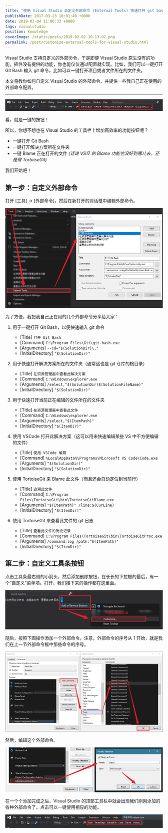```yaml
---
title: "使用 Visual Studio 自定义外部命令 (External Tools) 快速打开 git bash 等各种工具"
publishDate: 2017-03-23 10:01:40 +0800
date: 2019-03-04 11:06:33 +0800
tags: visualstudio
position: knowledge
coverImage: /static/posts/2019-02-02-10-13-02.png
permalink: /post/customize-external-tools-for-visual-studio.html
---
```


Visual Studio 支持自定义的外部命令，于是即便 Visual Studio 原生没有的功能，插件没有提供的功能，你也能仅仅通过配置就实现。比如，我们可以一键打开 Git Bash 输入 git 命令，比如可以一键打开项目或者文件所在的文件夹。

本文将教你如何自定义 Visual Studio 的外部命令，并提供一些我自己正在使用的外部命令配置。

---

<div id="toc"></div>

![在 Visual Studio 中的外部命令](/static/posts/2019-02-02-10-13-02.png)

看，就是一键的按钮！

所以，你想不想也在 Visual Studio 的工具栏上增加高效率的功能按钮呢？

- 一键打开 Git Bash
- 一键打开解决方案所在文件夹
- 一键 Blame 正在打开的文件 *(话说 VS17 的 Blame 功能也没好到哪儿去，还是得 TortoiseGit)*

我们开始吧！

## 第一步：自定义外部命令

打开 [工具] -> [外部命令]，然后在新打开的对话框中编辑外部命令。

![自定义外部命令](/static/posts/2019-02-02-10-17-11.png)

为了方便，我把我自己正在用的几个外部命令分享给大家：

1. 用于一键打开 Git Bash，以便快速输入 git 命令
    - [Title] `打开 Git Bash`
    - [Command] `C:\Program Files\Git\git-bash.exe`
    - [Arguments] `--cd="$(SolutionDir)\."`
    - [InitialDirectory] `"$(SolutionDir)"`

    <!-- 1. 用于一键打开 Git Bash，以便快速输入 git 命令
        - [Title] `打开 Git Bash`
        - [Command] `C:\Program Files\Git\usr\bin\mintty.exe`
        - [Arguments] `--nodaemon -o AppID=GitForWindows.Bash -o AppLaunchCmd="C:\Program Files\Git\git-bash.exe" -o AppName="Git Bash" -i "C:\Program Files\Git\git-bash.exe" --store-taskbar-properties -- /usr/bin/bash --login -i`
        - [InitialDirectory] `"$(SolutionDir)"` -->

1. 用于快速打开解决方案所在的文件夹（通常这也是 git 仓库的根目录）
    - [Title] `在资源管理器中查看此解决方案`
    - [Command] `C:\Windows\explorer.exe`
    - [Arguments] `/select,"$(SolutionDir)$(SolutionFileName)"`
    - [InitialDirectory] `"$(SolutionDir)"`

1. 用于快速打开当前正在编辑的文件所在的文件夹
    - [Title] `在资源管理器中查看此文件`
    - [Command] `C:\Windows\explorer.exe`
    - [Arguments] `/select,"$(ItemPath)"`
    - [InitialDirectory] `"$(ItemDir)"`

1. 使用 VSCode 打开此解决方案（这可以用来快速编辑某些 VS 中不方便编辑的文件）
    - [Title] `使用 VSCode 编辑`
    - [Command] `%LocalAppData%\Programs\Microsoft VS Code\Code.exe`
    - [Arguments] `"$(SolutionDir)"`
    - [InitialDirectory] `"$(SolutionDir)"`

1. 使用 TortoiseGit 来 Blame 此文件（而且还会自动定位到当前行）
    - [Title] `追溯此文件`
    - [Command] `C:\Program Files\TortoiseGit\bin\TortoiseGitBlame.exe`
    - [Arguments] `"$(ItemPath)" /line:$(CurLine)`
    - [InitialDirectory] `"$(ItemDir)"`

1. 使用 TortoiseGit 来查看此文件的 git 日志
    - [Title] `查看此文件的历史记录`
    - [Command] `C:\Program Files\TortoiseGit\bin\TortoiseGitProc.exe`
    - [Arguments] `/command:log /path:"$(ItemPath)"`
    - [InitialDirectory] `"$(ItemDir)"`

## 第二步：自定义工具条按钮

点击工具条最右侧的小箭头，然后添加删除按钮，在长长的下拉框的最后，有一个“自定义”菜单项。打开，我们接下来的操作都在这里面。

![添加或删除按钮](/static/posts/2019-02-02-10-36-57.png)

随后，按照下图操作添加一个外部命令。注意，外部命令的序号从 1 开始，就是我们在上一节外部命令框中那些命令的序号。

![添加一个外部命令](/static/posts/2019-02-02-10-41-32.png)

然后，编辑这个外部命令。

![编辑这个外部命令](/static/posts/2019-02-02-10-43-42.png)

在一个个添加完成之后，Visual Studio 的顶部工具栏中就会出现我们刚刚添加的各种外部命令了。点击可以一键使用相应的功能。

![添加并编辑完的外部命令](/static/posts/2019-02-02-10-52-26.png)


